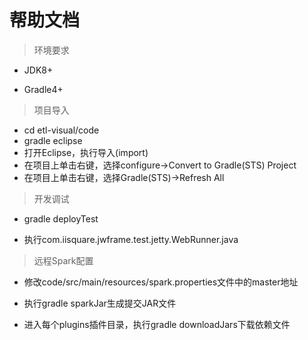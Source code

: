 # 帮助文档

> 环境要求

- JDK8+

- Gradle4+

> 项目导入

- cd etl-visual/code
- gradle eclipse
- 打开Eclipse，执行导入(import)
- 在项目上单击右键，选择configure->Convert to Gradle(STS) Project
- 在项目上单击右键，选择Gradle(STS)->Refresh All

> 开发调试

- gradle deployTest

- 执行com.iisquare.jwframe.test.jetty.WebRunner.java

> 远程Spark配置

- 修改code/src/main/resources/spark.properties文件中的master地址

- 执行gradle sparkJar生成提交JAR文件

- 进入每个plugins插件目录，执行gradle downloadJars下载依赖文件

